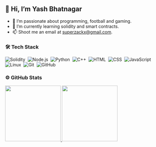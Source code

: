 ## 👋 Hi, I’m Yash Bhatnagar

- 👀 I’m passionate about programming, football and gaming.
- 🌱 I’m currently learning solidity and smart contracts.
- 📫 Shoot me an email at superzackx@gmail.com.

### 🛠 Tech Stack

![Solidity](https://img.shields.io/badge/-Solidity-05122A?style=for-the-badge&logo=solidity)&nbsp;
![Node.js](https://img.shields.io/badge/-Node.js-05122A?style=for-the-badge&logo=node.js)&nbsp;
![Python](https://img.shields.io/badge/-Python-05122A?style=for-the-badge&logo=python)&nbsp;
![C++](https://img.shields.io/badge/-C++-05122A?style=for-the-badge&logo=C%2B%2B&logoColor=00599C)&nbsp;
![HTML](https://img.shields.io/badge/-HTML-05122A?style=for-the-badge&logo=HTML5)&nbsp;
![CSS](https://img.shields.io/badge/-CSS-05122A?style=for-the-badge&logo=CSS3&logoColor=1572B6)&nbsp;
![JavaScript](https://img.shields.io/badge/-JavaScript-05122A?style=for-the-badge&logo=javascript)&nbsp;
![Linux](https://img.shields.io/badge/-Linux-05122A?style=for-the-badge&logo=linux)&nbsp;
![Git](https://img.shields.io/badge/-Git-05122A?style=for-the-badge&logo=git)&nbsp;
![GitHub](https://img.shields.io/badge/-GitHub-05122A?style=for-the-badge&logo=github)&nbsp;

### ⚙️ GitHub Stats

<a href="https://github.com/superzackx">
  <img height="180em" src="https://github-readme-stats-eight-theta.vercel.app/api?username=superzackx&show_icons=true&theme=algolia&include_all_commits=true&count_private=true"/>
  <img height="180em" src="https://github-readme-stats-eight-theta.vercel.app/api/top-langs/?username=superzackx&layout=compact&langs_count=8&theme=algolia"/>
</a>
